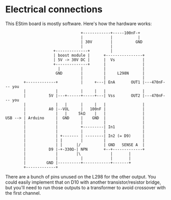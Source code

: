 Electrical connections
======================

This EStim board is mostly software. Here's how the hardware works:

```
                                 +------------+-----100nF-+
                                 |            |           |
                                 | 30V        |          GND
                                 |            |
                     +--------------+         |
                     | boost module |      +----------------+
                     | 5V -> 30V DC |      |  Vs            |
                     +--------------+      |                |
                       |         |         |                |
                      GND        |         |     L298N      |
                                 |         |                |
        +-------------+          |     +---| EnA       OUT1 |---470nF--- you
        |             |          |     |   |                |
        |          5V |---+------+-----+---| Vss       OUT2 |---470nF--- you
        |             |   |      |     |   |                |
        |          A0 |--VOL     |   100nF |                |
        |             |   |     5kΩ    |   |                |
USB --> | Arduino     |  GND     |    GND  |                |
        |             |          |         |                |
        |             |          +---------| In1            |
        |             |          |         |                |
        |             | +------- | --------| In2 (= D9)     |
        |             | |        |         |                |
        |             | |      |/          | GND   SENSE A  |
        |          D9 |-+-330Ω-| NPN       +--+-------------+
        |             |        |\             |       |
        |             |          |            |       |
        |         GND |----------+------------+-------+
        +-------------+
```

There are a bunch of pins unused on the L298 for the other output. You could
easily implement that on D10 with another transistor/resistor bridge, but you'll
need to run those outputs to a transformer to avoid crossover with the first
channel.
